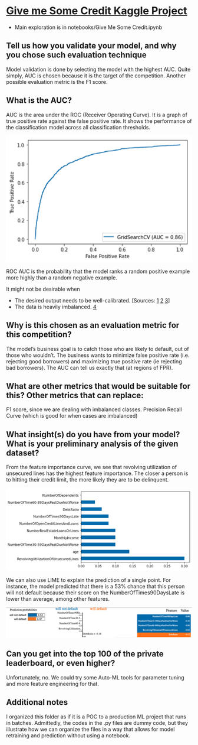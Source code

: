 # [Give me Some Credit Kaggle Project](https://www.kaggle.com/c/GiveMeSomeCredit/data)
- Main exploration is in notebooks/Give Me Some Credit.ipynb

## Tell us how you validate your model, and why you chose such evaluation technique
Model validation is done by selecting the model with the highest AUC. Quite simply, AUC is chosen because it is the target of the competition. Another possible evaluation metric is the F1 score. 

## What is the AUC? 
AUC is the area under the ROC (Receiver Operating Curve). It is a graph of true positive rate against the false positive rate. It shows the performance of the classification model across all classification thresholds. 

![alt text](reports/figures/roc.png)

ROC AUC is the probability that the model ranks a random positive example more highly than a random negative example. 

It might not be desirable when
- The desired output needs to be well-calibrated. [Sources: [1](https://sinyi-chou.github.io/classification-auc/) [2](https://neptune.ai/blog/f1-score-accuracy-roc-auc-pr-auc) [3](https://www.youtube.com/watch?v=RXMu96RJj_s)]
- The data is heavily imbalanced. [4](https://stats.stackexchange.com/questions/262616/roc-vs-precision-recall-curves-on-imbalanced-dataset)

## Why is this chosen as an evaluation metric for this competition?
The model’s business goal is to catch those who are likely to default, out of those who wouldn’t. The business wants to minimize false positive rate (i.e. rejecting good borrowers) and maximizing true positive rate (ie rejecting bad borrowers). The AUC can tell us exactly that (at regions of FPR). 


## What are other metrics that would be suitable for this? Other metrics that can replace:
F1 score, since we are dealing with imbalanced classes.
Precision Recall Curve (which is good for when cases are imbalanced)

## What insight(s) do you have from your model? What is your preliminary analysis of the given dataset?
From the feature importance curve, we see that revolving utilization of unsecured lines has the highest feature importance. The closer a person is to hitting their credit limit, the more likely they are to be delinquent.

![alt text](reports/figures/feature-importance.png)

We can also use LIME to explain the prediction of a single point. For instance, the model predicted that there is a 53% chance that this person will not default because their score on the NumberOfTimes90DaysLate is lower than average, among other features.

![alt text](reports/figures/lime.png)

## Can you get into the top 100 of the private leaderboard, or even higher?
Unfortunately, no. We could try some Auto-ML tools for parameter tuning and more feature engineering for that.

## Additional notes
I organized this folder as if it is a POC to a production ML project that runs in batches. Admittedly, the codes in the .py files are dummy code, but they illustrate how we can organize the files in a way that allows for model retraining and prediction without using a notebook. 
